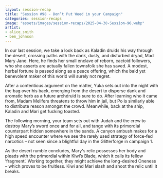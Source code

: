```yaml
---
layout: session-recap
title: "Session #98 - Don’t Put Weed in your Campaign"
categories: session-recaps
image: "assets/images/session-recaps/2025-04-30-Session-96.webp"
artist: 
- alice_smith
- ben_johnson
---
```


In our last session, we take a look back as Kaladin druids his way through the desert, crossing paths with the dank, dusty, and disturbed dryad, Mad Mary Jane. Here, he finds her small enclave of reborn, cactoid followers, who she asserts are actually fallen townsfolk she has saved. A modest, herbal fortune is passed along as a peace offering, which the bald yet benevolent maker of this world will surely not regret.

After a contentious argument on the matter, Yuka sets out into the night with the bag over his back, emerging from the desert to disperse dank and aromatic herb as a future archdruid is sure to do. After learning who it came from, Madam Melifera threatens to throw him in jail, but Po is similarly able to distribute reason amongst the crowd. Meanwhile, back at the ship, Kaladin and Mari get fucking toasted.

The following morning, your team sets out with Judah and the crew to destroy Mary’s sword once and for all, and tango with its primordial counterpart hidden somewhere in the sands. A canyon ambush makes for a high speed encounter where we see the rarely used strategy of force-fed narcotics – not seen since a blightful day in the Glitterforge in campaign 1.

As the desert rumble concludes, Mary's relic possesses her body and pleads with the primordial within Kiwi’s Blade, which it calls its fellow ‘fragment’. Working together, they might achieve the long-desired Oneness – which proves to be fruitless. Kiwi and Mari slash and shoot the relic until it breaks.
